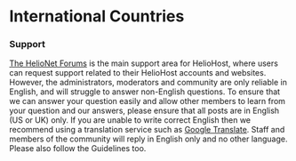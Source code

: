 # International Countries

### Support

[The HelioNet Forums](../hosting/helionet.md) is the main support area for HelioHost, where users can request support related to their HelioHost accounts and websites. However, the administrators, moderators and community are only reliable in English, and will struggle to answer non-English questions. To ensure that we can answer your question easily and allow other members to learn from your question and our answers, please ensure that all posts are in English \(US or UK\) only. If you are unable to write correct English then we recommend using a translation service such as [Google Translate](https://translate.google.com). Staff and members of the community will reply in English only and no other language. Please also follow the Guidelines too.

